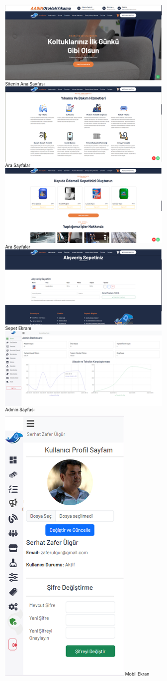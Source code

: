 ![Ana Sayfa](main.png)
Sitenin Ana Sayfası
![Ara Sayfalar](content1.png)
Ara Sayfalar
![Ara Sayfalar](content2.png)
Ara Sayfalar
![Sepet Ekranı](sepet.png)
Sepet Ekranı
![Admin Sayfası](admin_page.png)
Admin Sayfası

![Mobil Ekran](mobil.png)
Mobil Ekran
